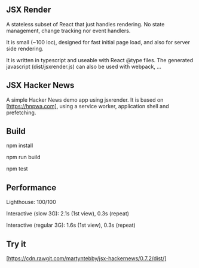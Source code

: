 JSX Render
----------
A stateless subset of React that just handles rendering.
No state management, change tracking nor event handlers.

It is small (~100 loc), designed for fast initial page load,
and also for server side rendering.

It is written in typescript and useable with React @type files.
The generated javascript (dist/jsxrender.js) can also be used with webpack, ...

JSX Hacker News
---------------
A simple Hacker News demo app using jsxrender.
It is based on [https://hnpwa.com], using a service worker, application shell
and prefetching.

Build
-----
npm install

npm run build

npm test

Performance
-----------
Lighthouse: 100/100

Interactive (slow 3G): 2.1s (1st view), 0.3s (repeat)

Interactive (regular 3G): 1.6s (1st view), 0.3s (repeat)

Try it
------
[https://cdn.rawgit.com/martyntebby/jsx-hackernews/0.7.2/dist/]

